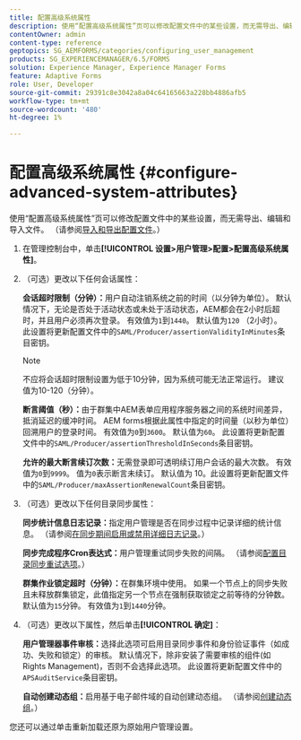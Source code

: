 ```yaml
---
title: 配置高级系统属性
description: 使用“配置高级系统属性”页可以修改配置文件中的某些设置，而无需导出、编辑和导入文件。
contentOwner: admin
content-type: reference
geptopics: SG_AEMFORMS/categories/configuring_user_management
products: SG_EXPERIENCEMANAGER/6.5/FORMS
solution: Experience Manager, Experience Manager Forms
feature: Adaptive Forms
role: User, Developer
source-git-commit: 29391c8e3042a8a04c64165663a228bb4886afb5
workflow-type: tm+mt
source-wordcount: '480'
ht-degree: 1%

---
```


# 配置高级系统属性 {#configure-advanced-system-attributes}

使用“配置高级系统属性”页可以修改配置文件中的某些设置，而无需导出、编辑和导入文件。 （请参阅[导入和导出配置文件](/help/forms/using/admin-help/importing-exporting-configuration-file.md#importing-and-exporting-the-configuration-file)。）

1. 在管理控制台中，单击&#x200B;**[!UICONTROL 设置>用户管理>配置>配置高级系统属性]**。
1. （可选）更改以下任何会话属性：

   **会话超时限制（分钟）：**&#x200B;用户自动注销系统之前的时间（以分钟为单位）。 默认情况下，无论是否处于活动状态或未处于活动状态，AEM都会在2小时后超时，并且用户必须再次登录。 有效值为`1`到`1440`。 默认值为`120` （2小时）。 此设置将更新配置文件中的`SAML/Producer/assertionValidityInMinutes`条目密钥。

   >[!NOTE]
   >
   >不应将会话超时限制设置为低于10分钟，因为系统可能无法正常运行。 建议值为10-120（分钟）。

   **断言阈值（秒）：**&#x200B;由于群集中AEM表单应用程序服务器之间的系统时间差异，抵消延迟的缓冲时间。 AEM forms根据此属性中指定的时间量（以秒为单位）回溯用户的登录时间。 有效值为`0`到`3600`。 默认值为`60`。 此设置将更新配置文件中的`SAML/Producer/assertionThresholdInSeconds`条目密钥。

   **允许的最大断言续订次数：**&#x200B;无需登录即可透明续订用户会话的最大次数。 有效值为`0`到`9999`。 值为`0`表示断言未续订。 默认值为 10。此设置将更新配置文件中的`SAML/Producer/maxAssertionRenewalCount`条目密钥。

1. （可选）更改以下任何目录同步属性：

   **同步统计信息日志记录：**&#x200B;指定用户管理是否在同步过程中记录详细的统计信息。 （请参阅[在同步期间启用或禁用详细日志记录](/help/forms/using/admin-help/synchronizing-directories.md#enable-or-disable-detailed-logging-during-synchronization)。）

   **同步完成程序Cron表达式：**&#x200B;用户管理重试同步失败的间隔。 （请参阅[配置目录同步重试选项](/help/forms/using/admin-help/synchronizing-directories.md#configure-the-directory-synchronization-retry-option)。）

   **群集作业锁定超时（分钟）：**&#x200B;在群集环境中使用。 如果一个节点上的同步失败且未释放群集锁定，此值指定另一个节点在强制获取锁定之前等待的分钟数。 默认值为`15`分钟。 有效值为`1`到`1440`分钟。

1. （可选）更改以下属性，然后单击&#x200B;**[!UICONTROL 确定]**：

   **用户管理器事件审核：**&#x200B;选择此选项可启用目录同步事件和身份验证事件（如成功、失败和锁定）的审核。 默认情况下，除非安装了需要审核的组件(如Rights Management)，否则不会选择此选项。 此设置将更新配置文件中的`APSAuditService`条目密钥。

   **自动创建动态组：**&#x200B;启用基于电子邮件域的自动创建动态组。 （请参阅[创建动态组](/help/forms/using/admin-help/creating-configuring-groups.md#create-a-dynamic-group)。）

您还可以通过单击重新加载还原为原始用户管理设置。
